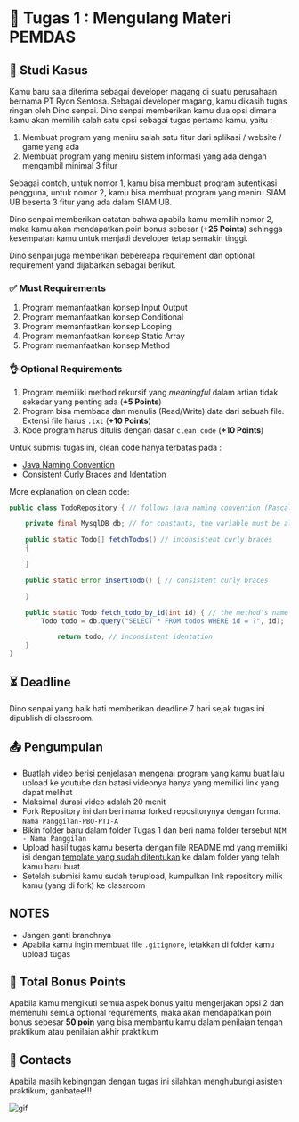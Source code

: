 # 📝 Tugas 1 : Mengulang Materi PEMDAS

## 💼 Studi Kasus

Kamu baru saja diterima sebagai developer magang di suatu perusahaan bernama PT Ryon Sentosa. Sebagai developer magang, kamu dikasih tugas ringan oleh Dino senpai. 
Dino senpai memberikan kamu dua opsi dimana kamu akan memilih salah satu opsi sebagai tugas pertama kamu, yaitu : 
1. Membuat program yang meniru salah satu fitur dari aplikasi / website / game yang ada
2. Membuat program yang meniru sistem informasi yang ada dengan mengambil minimal 3 fitur 

Sebagai contoh, untuk nomor 1, kamu bisa membuat program autentikasi pengguna, untuk nomor 2, kamu bisa membuat program yang meniru SIAM UB beserta 3 fitur yang ada dalam SIAM UB.

Dino senpai memberikan catatan bahwa apabila kamu memilih nomor 2, maka kamu akan mendapatkan poin bonus sebesar (**+25 Points**) sehingga kesempatan kamu untuk menjadi developer tetap semakin tinggi.

Dino senpai juga memberikan bebereapa requirement dan optional requirement yand dijabarkan sebagai berikut.

### ✅ Must Requirements
1. Program memanfaatkan konsep Input Output 
2. Program memanfaatkan konsep Conditional 
3. Program memanfaatkan konsep Looping 
4. Program memanfaatkan konsep Static Array 
5. Program memanfaatkan konsep Method 

### 👌 Optional Requirements
1. Program memiliki method rekursif yang *meaningful* dalam artian tidak sekedar yang penting ada (**+5 Points**)
2. Program bisa membaca dan menulis (Read/Write) data dari sebuah file. Extensi file harus ```.txt``` (**+10 Points**)
3. Kode program harus ditulis dengan dasar ```clean code``` (**+10 Points**)

Untuk submisi tugas ini, clean code hanya terbatas pada : 
- [Java Naming Convention](https://www.javatpoint.com/java-naming-conventions)
- Consistent Curly Braces and Identation

More explanation on clean code:
```java
public class TodoRepository { // follows java naming convention (PascalCase for class's name)

    private final MysqlDB db; // for constants, the variable must be all capital letters

    public static Todo[] fetchTodos() // inconsistent curly braces
    {

    }

    public static Error insertTodo() { // consistent curly braces

    }

    public static Todo fetch_todo_by_id(int id) { // the method's name is not camel case
        Todo todo = db.query("SELECT * FROM todos WHERE id = ?", id);

            return todo; // inconsistent identation
    }
}
```

## ⏳ Deadline

Dino senpai yang baik hati memberikan deadline 7 hari sejak tugas ini dipublish di classroom.

## 📤 Pengumpulan

- Buatlah video berisi penjelasan mengenai program yang kamu buat lalu upload ke youtube dan batasi videonya hanya yang memiliki link yang dapat melihat
- Maksimal durasi video adalah 20 menit
- Fork Repository ini dan beri nama forked repositorynya dengan format ```Nama Panggilan-PBO-PTI-A```
- Bikin folder baru dalam folder Tugas 1 dan beri nama folder tersebut ```NIM - Nama Panggilan```
- Upload hasil tugas kamu beserta dengan file README.md yang memiliki isi dengan [template yang sudah ditentukan](./22xxx%20-%20Devan/README.md) ke dalam folder yang telah kamu baru buat
- Setelah submisi kamu sudah terupload, kumpulkan link repository milik kamu (yang di fork) ke classroom

## NOTES 
- Jangan ganti branchnya
- Apabila kamu ingin membuat file ```.gitignore```, letakkan di folder kamu upload tugas

## 💯 Total Bonus Points
Apabila kamu mengikuti semua aspek bonus yaitu mengerjakan opsi 2 dan memenuhi semua optional requirements, maka akan mendapatkan poin bonus sebesar **50 poin** yang bisa membantu kamu dalam penilaian tengah praktikum atau penilaian akhir praktikum

## 👥 Contacts

Apabila masih kebingngan dengan tugas ini silahkan menghubungi asisten praktikum, ganbatee!!!

![gif](https://media1.tenor.com/m/USdY6pi_97gAAAAC/anime-bocchi.gif)
